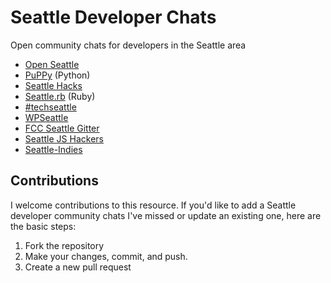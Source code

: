 # Seattle Developer Chats
Open community chats for developers in the Seattle area

* [Open Seattle](https://openseattleslack.herokuapp.com/)
* [PuPPy](https://pugetsoundpython-slack.herokuapp.com/) (Python)
* [Seattle Hacks](https://seattlehacks.herokuapp.com)
* [Seattle.rb](https://seattlerbslack.herokuapp.com/) (Ruby)
* [#techseattle](https://launchpass.com/techseattle)
* [WPSeattle](https://wpseattleslack.wordpress.com/)
* [FCC Seattle Gitter](gitter.im/fccseattle/community)
* [Seattle JS Hackers](https://seattlejshackers.slack.com/join/shared_invite/enQtMzYzMDcwNzQ3Nzk0LTcxZDI5NjA1MjIwYzdkYjQ5ZDhhYjVlNzg1MjljZTg5NjU1YTRlYzhjMjNiZTQ0Y2NkMGRkOTQ2N2Q2N2VjYzU)
* [Seattle-Indies](https://discordapp.com/invite/join-seattle-indies)

## Contributions
I welcome contributions to this resource. If you'd like to add a Seattle developer community chats I've missed or update an existing one, here are the basic steps:
1. Fork the repository
1. Make your changes, commit, and push.
1. Create a new pull request
